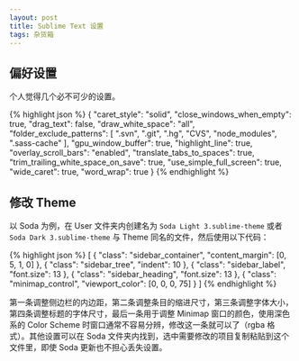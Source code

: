 ```yaml
---
layout: post
title: Sublime Text 设置
tags: 杂货箱
---
```


## 偏好设置

个人觉得几个必不可少的设置。

{% highlight json %}
{
  "caret_style": "solid",
  "close_windows_when_empty": true,
  "drag_text": false,
  "draw_white_space": "all",
  "folder_exclude_patterns":
  [
    ".svn",
    ".git",
    ".hg",
    "CVS",
    "node_modules",
    ".sass-cache"
  ],
  "gpu_window_buffer": true,
  "highlight_line": true,
  "overlay_scroll_bars": "enabled",
  "translate_tabs_to_spaces": true,
  "trim_trailing_white_space_on_save": true,
  "use_simple_full_screen": true,
  "wide_caret": true,
  "word_wrap": true
}
{% endhighlight %}

## 修改 Theme

以 Soda 为例，在 User 文件夹内创建名为 `Soda Light 3.sublime-theme` 或者 `Soda Dark 3.sublime-theme` 与 Theme 同名的文件，然后使用以下代码：

{% highlight json %}
[
  {
    "class": "sidebar_container",
    "content_margin": [0, 5, 1, 0]
  },
  {
    "class": "sidebar_tree",
    "indent": 10
  },
  {
    "class": "sidebar_label",
    "font.size": 13
  },
  {
    "class": "sidebar_heading",
    "font.size": 13
  },
  {
    "class": "minimap_control",
    "viewport_color": [0, 0, 0, 75]
  }
]
{% endhighlight %}

第一条调整侧边栏的内边距，第二条调整条目的缩进尺寸，第三条调整字体大小，第四条调整标题的字体尺寸，最后一条用于调整 Minimap 窗口的颜色，使用深色系的 Color Scheme 时窗口通常不容易分辨，修改这一条就可以了（rgba 格式）。其他设置可以在 Soda 文件夹内找到，选中需要修改的项目复制粘贴到这个文件里，即使 Soda 更新也不担心丢失设置。

